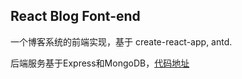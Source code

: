 ## React Blog Font-end

一个博客系统的前端实现，基于 create-react-app, antd.

后端服务基于Express和MongoDB，[代码地址](https://github.com/zhangyu921/cnode-back-end)
